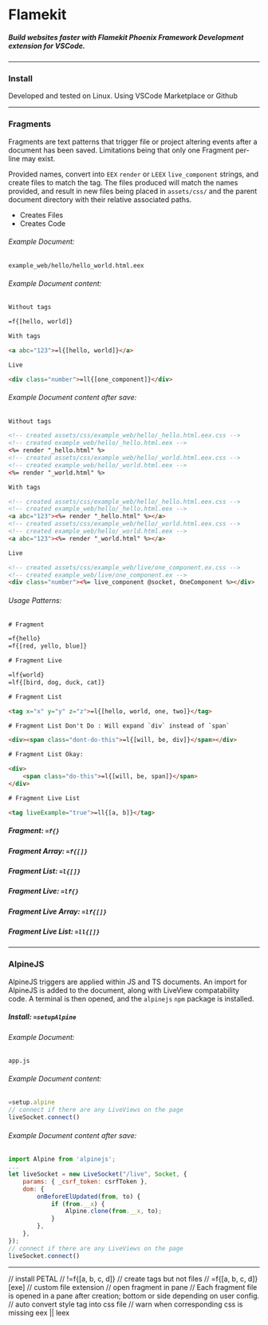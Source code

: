 # Flamekit
##### *Build websites faster with Flamekit Phoenix Framework Development extension for VSCode.*
---- 



### Install
Developed and tested on Linux.
Using VSCode Marketplace or Github

---

### Fragments

Fragments are text patterns that trigger file or project altering events after a document has been saved. 
Limitations being that only one Fragment per-line may exist.

Provided names, convert into `EEX` `render` or `LEEX` `live_component` strings, and create files 
to match the tag. The files produced will match the names provided, and result in new files being placed 
in `assets/css/` and the parent document directory with their relative associated paths.

 * Creates Files
 * Creates Code
 
###### Example Document: 

`example_web/hello/hello_world.html.eex`

###### Example Document content: 

```html
Without tags

=f{[hello, world]}

With tags

<a abc="123">=l{[hello, world]}</a>

Live

<div class="number">=ll{[one_component]}</div>
```

###### Example Document content after save: 

```html
Without tags

<!-- created assets/css/example_web/hello/_hello.html.eex.css -->
<!-- created example_web/hello/_hello.html.eex -->
<%= render "_hello.html" %>
<!-- created assets/css/example_web/hello/_world.html.eex.css -->
<!-- created example_web/hello/_world.html.eex -->
<%= render "_world.html" %>

With tags

<!-- created assets/css/example_web/hello/_hello.html.eex.css -->
<!-- created example_web/hello/_hello.html.eex -->
<a abc="123"><%= render "_hello.html" %></a>
<!-- created assets/css/example_web/hello/_world.html.eex.css -->
<!-- created example_web/hello/_world.html.eex -->
<a abc="123"><%= render "_world.html" %></a>

Live

<!-- created assets/css/example_web/live/one_component.ex.css -->
<!-- created example_web/live/one_component.ex -->
<div class="number"><%= live_component @socket, OneComponent %></div>
```

###### Usage Patterns:
```html
# Fragment

=f{hello}
=f{[red, yello, blue]}

# Fragment Live 

=lf{world}
=lf{[bird, dog, duck, cat]}

# Fragment List

<tag x="x" y="y" z="z">=l{[hello, world, one, two]}</tag>

# Fragment List Don't Do : Will expand `div` instead of `span`

<div><span class="dont-do-this">=l{[will, be, div]}</span></div>

# Fragment List Okay:

<div>
    <span class="do-this">=l{[will, be, span]}</span>
</div>

# Fragment Live List

<tag liveExample="true">=ll{[a, b]}</tag>

```

##### Fragment: `=f{}`
##### Fragment Array: `=f{[]}`
##### Fragment List: `=l{[]}`
##### Fragment Live: `=lf{}`
##### Fragment Live Array: `=lf{[]}`
##### Fragment Live List: `=ll{[]}`

---

### AlpineJS

AlpineJS triggers are applied within JS and TS documents. An import for AlpineJS is added to the 
document, along with LiveView compatability code. A terminal is then opened, and the `alpinejs`
`npm` package is installed.

##### Install: `=setupAlpine`

###### Example Document: 

```app.js```

###### Example Document content:

```js
=setup.alpine
// connect if there are any LiveViews on the page
liveSocket.connect()
```

###### Example Document content after save:

```js
import Alpine from 'alpinejs';
...
let liveSocket = new LiveSocket("/live", Socket, {
    params: { _csrf_token: csrfToken },
    dom: {
        onBeforeElUpdated(from, to) {
            if (from.__x) {
                Alpine.clone(from.__x, to);
            }
        },
    },
});
// connect if there are any LiveViews on the page
liveSocket.connect()
```

----------

// install PETAL
// !=f{[a, b, c, d]} // create tags but not files
// =f{[a, b, c, d]}[exe] // custom file extension
// open fragment in pane
// Each fragment file is opened in a pane after creation; bottom or side depending on user config.
// auto convert style tag into css file
// warn when corresponding css is missing eex || leex